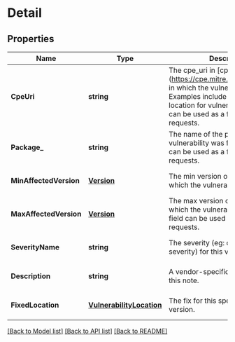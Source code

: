 # Detail

## Properties
Name | Type | Description | Notes
------------ | ------------- | ------------- | -------------
**CpeUri** | **string** | The cpe_uri in [cpe format] (https://cpe.mitre.org/specification/) in which the vulnerability manifests.  Examples include distro or storage location for vulnerable jar. This field can be used as a filter in list requests. | [optional] [default to null]
**Package_** | **string** | The name of the package where the vulnerability was found. This field can be used as a filter in list requests. | [optional] [default to null]
**MinAffectedVersion** | [**Version**](Version.md) | The min version of the package in which the vulnerability exists. | [optional] [default to null]
**MaxAffectedVersion** | [**Version**](Version.md) | The max version of the package in which the vulnerability exists. This field can be used as a filter in list requests. | [optional] [default to null]
**SeverityName** | **string** | The severity (eg: distro assigned severity) for this vulnerability. | [optional] [default to null]
**Description** | **string** | A vendor-specific description of this note. | [optional] [default to null]
**FixedLocation** | [**VulnerabilityLocation**](VulnerabilityLocation.md) | The fix for this specific package version. | [optional] [default to null]

[[Back to Model list]](../README.md#documentation-for-models) [[Back to API list]](../README.md#documentation-for-api-endpoints) [[Back to README]](../README.md)


